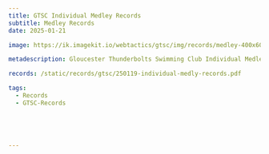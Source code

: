 ```yaml
---
title: GTSC Individual Medley Records
subtitle: Medley Records
date: 2025-01-21

image: https://ik.imagekit.io/webtactics/gtsc/img/records/medley-400x600.jpg

metadescription: Gloucester Thunderbolts Swimming Club Individual Medley Records

records: /static/records/gtsc/250119-individual-medly-records.pdf

tags:
  - Records
  - GTSC-Records





---
```






